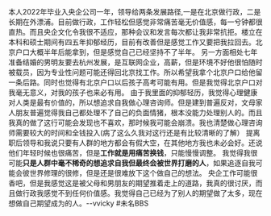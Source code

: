 本人2022年毕业入央企公司一年，领导给两条发展路径,一是在北京做行政，二是长期在外漂浦。目前做行政，工作轻松但感觉非常痛苦毫无价值感，每一兮钟都很直热。而且央企文化令我很不适应，那种会议和发言每次都让我非常抗拒。楼立在本科和硕士期间有四五年抑郁经历，目前有改善但是感觉工作又要把我拉回去。北京户口大概半年后能拿到，但是感觉自己已经坚持不了半年。
另一方面相处七年准备结婚的男明友要去杭州发展，是互联网企业，高薪，但是环境不好他很怕随时被载员，因为专业性问题可能还得回北京找工作。所以希望我拿个北京户口给他留一条后路。同时也觉得有北京户口以后孩子高考可能有用。但是我觉得北京户口对我毫无意义，对我的孩子也来必有用。
由于我里面的抑郁轻历，我觉得心理健康对人类是最有价值的，所以想追求自我做心理咨询师。但是建到普遍反对，文母家人朋友普遍觉得我自己都处理不了自己的负面情猪，根本没能力处理别人的。而且我真的做了这行可能会发现也不喜欢，那时候我可能会崩溃。我也清楚做心理咨询师需要较大的时间和全钱投入(病了这么久我对这行还是有比较清晰的了解）
提离职后领导和我说只要有人群的地方都会有假大空，在其他地方我也未必会好。还说他们年轻时候也很痛苦，但是**工作就是用痛苦换钱**，只能慢慢调整。
我觉得我很可能**只是人群中毫不稀奇的想追求自我但最终会被世界打磨的人**，如果追逐自我可能会彼世界修理的很修，但是还是很难放下这个做自己的想法。
央企工作可能很香吧，但是我感觉这是被父母和男朋友的期望推着走上的道路，我真的很讨厌，而且做行政我感觉不到任何价值感。我觉得自己已经为了别人的期望做了太多，现在想做自己期望成为的人。--vvicky
#未名BBS
